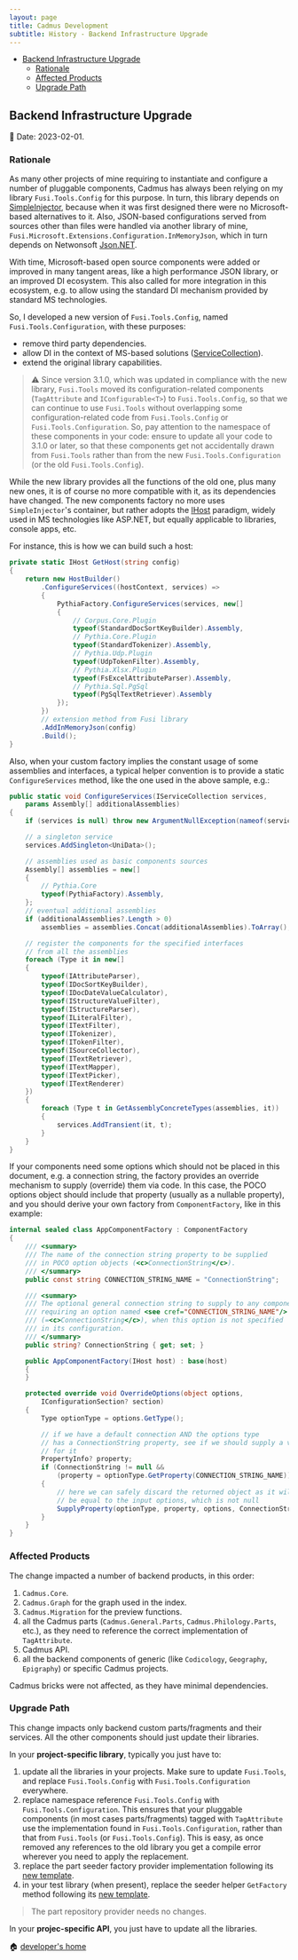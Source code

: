 ```yaml
---
layout: page
title: Cadmus Development
subtitle: History - Backend Infrastructure Upgrade
---
```


- [Backend Infrastructure Upgrade](#backend-infrastructure-upgrade)
  - [Rationale](#rationale)
  - [Affected Products](#affected-products)
  - [Upgrade Path](#upgrade-path)

## Backend Infrastructure Upgrade

📆 Date: 2023-02-01.

### Rationale

As many other projects of mine requiring to instantiate and configure a number of pluggable components, Cadmus has always been relying on my library `Fusi.Tools.Config` for this purpose. In turn, this library depends on [SimpleInjector](https://simpleinjector.org/), because when it was first designed there were no Microsoft-based alternatives to it. Also, JSON-based configurations served from sources other than files were handled via another library of mine, `Fusi.Microsoft.Extensions.Configuration.InMemoryJson`, which in turn depends on Netwonsoft [Json.NET](https://www.newtonsoft.com/json).

With time, Microsoft-based open source components were added or improved in many tangent areas, like a high performance JSON library, or an improved DI ecosystem. This also called for more integration in this ecosystem, e.g. to allow using the standard DI mechanism provided by standard MS technologies.

So, I developed a new version of `Fusi.Tools.Config`, named `Fusi.Tools.Configuration`, with these purposes:

- remove third party dependencies.
- allow DI in the context of MS-based solutions ([ServiceCollection](https://learn.microsoft.com/en-us/dotnet/api/microsoft.extensions.dependencyinjection.servicecollection?view=dotnet-plat-ext-7.0)).
- extend the original library capabilities.

>⚠️ Since version 3.1.0, which was updated in compliance with the new library, `Fusi.Tools` moved its configuration-related components (`TagAttribute` and `IConfigurable<T>`) to `Fusi.Tools.Config`, so that we can continue to use `Fusi.Tools` without overlapping some configuration-related code from `Fusi.Tools.Config` or `Fusi.Tools.Configuration`. So, pay attention to the namespace of these components in your code: ensure to update all your code to 3.1.0 or later, so that these components get not accidentally drawn from `Fusi.Tools` rather than from the new `Fusi.Tools.Configuration` (or the old `Fusi.Tools.Config`).

While the new library provides all the functions of the old one, plus many new ones, it is of course no more compatible with it, as its dependencies have changed. The new components factory no more uses `SimpleInjector`'s container, but rather adopts the [IHost](https://learn.microsoft.com/en-us/dotnet/core/extensions/generic-host) paradigm, widely used in MS technologies like ASP.NET, but equally applicable to libraries, console apps, etc.

For instance, this is how we can build such a host:

```cs
private static IHost GetHost(string config)
{
    return new HostBuilder()
        .ConfigureServices((hostContext, services) =>
        {
            PythiaFactory.ConfigureServices(services, new[]
            {
                // Corpus.Core.Plugin
                typeof(StandardDocSortKeyBuilder).Assembly,
                // Pythia.Core.Plugin
                typeof(StandardTokenizer).Assembly,
                // Pythia.Udp.Plugin
                typeof(UdpTokenFilter).Assembly,
                // Pythia.Xlsx.Plugin
                typeof(FsExcelAttributeParser).Assembly,
                // Pythia.Sql.PgSql
                typeof(PgSqlTextRetriever).Assembly
            });
        })
        // extension method from Fusi library
        .AddInMemoryJson(config)
        .Build();
}
```

Also, when your custom factory implies the constant usage of some assemblies and interfaces, a typical helper convention is to provide a static `ConfigureServices` method, like the one used in the above sample, e.g.:

```cs
public static void ConfigureServices(IServiceCollection services,
    params Assembly[] additionalAssemblies)
{
    if (services is null) throw new ArgumentNullException(nameof(services));

    // a singleton service
    services.AddSingleton<UniData>();

    // assemblies used as basic components sources
    Assembly[] assemblies = new[]
    {
        // Pythia.Core
        typeof(PythiaFactory).Assembly,
    };
    // eventual additional assemblies
    if (additionalAssemblies?.Length > 0)
        assemblies = assemblies.Concat(additionalAssemblies).ToArray();

    // register the components for the specified interfaces
    // from all the assemblies
    foreach (Type it in new[]
    {
        typeof(IAttributeParser),
        typeof(IDocSortKeyBuilder),
        typeof(IDocDateValueCalculator),
        typeof(IStructureValueFilter),
        typeof(IStructureParser),
        typeof(ILiteralFilter),
        typeof(ITextFilter),
        typeof(ITokenizer),
        typeof(ITokenFilter),
        typeof(ISourceCollector),
        typeof(ITextRetriever),
        typeof(ITextMapper),
        typeof(ITextPicker),
        typeof(ITextRenderer)
    })
    {
        foreach (Type t in GetAssemblyConcreteTypes(assemblies, it))
        {
            services.AddTransient(it, t);
        }
    }
}
```

If your components need some options which should not be placed in this document, e.g. a connection string, the factory provides an override mechanism to supply (override) them via code. In this case, the POCO options object should include that property (usually as a nullable property), and you should derive your own factory from `ComponentFactory`, like in this example:

```cs
internal sealed class AppComponentFactory : ComponentFactory
{
    /// <summary>
    /// The name of the connection string property to be supplied
    /// in POCO option objects (<c>ConnectionString</c>).
    /// </summary>
    public const string CONNECTION_STRING_NAME = "ConnectionString";

    /// <summary>
    /// The optional general connection string to supply to any component
    /// requiring an option named <see cref="CONNECTION_STRING_NAME"/>
    /// (=<c>ConnectionString</c>), when this option is not specified
    /// in its configuration.
    /// </summary>
    public string? ConnectionString { get; set; }

    public AppComponentFactory(IHost host) : base(host)
    {
    }

    protected override void OverrideOptions(object options,
        IConfigurationSection? section)
    {
        Type optionType = options.GetType();

        // if we have a default connection AND the options type
        // has a ConnectionString property, see if we should supply a value
        // for it
        PropertyInfo? property;
        if (ConnectionString != null &&
            (property = optionType.GetProperty(CONNECTION_STRING_NAME)) != null)
        {
            // here we can safely discard the returned object as it will
            // be equal to the input options, which is not null
            SupplyProperty(optionType, property, options, ConnectionString);
        }
    }
}
```

### Affected Products

The change impacted a number of backend products, in this order:

1. `Cadmus.Core`.
2. `Cadmus.Graph` for the graph used in the index.
3. `Cadmus.Migration` for the preview functions.
4. all the Cadmus parts (`Cadmus.General.Parts`, `Cadmus.Philology.Parts`, etc.), as they need to reference the correct implementation of `TagAttribute`.
5. Cadmus API.
6. all the backend components of generic (like `Codicology`, `Geography`, `Epigraphy`) or specific Cadmus projects.

Cadmus bricks were not affected, as they have minimal dependencies.

### Upgrade Path

This change impacts only backend custom parts/fragments and their services. All the other components should just update their libraries.

In your **project-specific library**, typically you just have to:

1. update all the libraries in your projects. Make sure to update `Fusi.Tools`, and replace `Fusi.Tools.Config` with `Fusi.Tools.Configuration` everywhere.
2. replace namespace reference `Fusi.Tools.Config` with `Fusi.Tools.Configuration`. This ensures that your pluggable components (in most cases parts/fragments) tagged with `TagAttribute` use the implementation found in `Fusi.Tools.Configuration`, rather than that from `Fusi.Tools` (or `Fusi.Tools.Config`). This is easy, as once removed any references to the old library you get a compile error wherever you need to apply the replacement.
3. replace the part seeder factory provider implementation following its [new template](backend/services.md#part-seeder-factory-provider).
4. in your test library (when present), replace the seeder helper `GetFactory` method following its [new template](backend/part-seeders.md#test-helper).

>The part repository provider needs no changes.

In your **projec-specific API**, you just have to update all the libraries.

🏠 [developer's home](toc.md)
